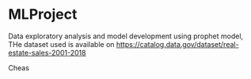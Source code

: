 # MLProject
Data exploratory analysis and model development
using prophet model,
THe dataset used is available on 
https://catalog.data.gov/dataset/real-estate-sales-2001-2018

Cheas

